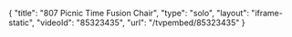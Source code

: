 {
    "title": "807 Picnic Time Fusion Chair",
    "type": "solo",
    "layout": "iframe-static",
    "videoId": "85323435",
    "url": "\/tvpembed\/85323435"
}